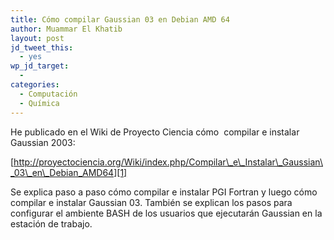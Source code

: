 ```yaml
---
title: Cómo compilar Gaussian 03 en Debian AMD 64
author: Muammar El Khatib
layout: post
jd_tweet_this:
  - yes
wp_jd_target:
  - 
categories:
  - Computación
  - Química
---
```

He publicado en el Wiki de Proyecto Ciencia cómo  compilar e instalar Gaussian 2003:

[http://proyectociencia.org/Wiki/index.php/Compilar\_e\_Instalar\_Gaussian\_03\_en\_Debian_AMD64][1]

Se explica paso a paso cómo compilar e instalar PGI Fortran y luego cómo compilar e instalar Gaussian 03. También se explican los pasos para configurar el ambiente BASH de los usuarios que ejecutarán Gaussian en la estación de trabajo.

 [1]: http://proyectociencia.org/Wiki/index.php/Compilar_e_Instalar_Gaussian_03_en_Debian_AMD64
